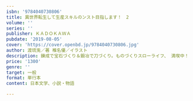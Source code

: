 ```yaml
---
isbn: '9784040730806'
title: 異世界転生して生産スキルのンスト目指します！　2
volume: ''
series: ''
publisher: ＫＡＤＯＫＡＷＡ
pubdate: '2019-08-05'
cover: 'https://cover.openbd.jp/9784040730806.jpg'
author: 渡琉兎／著 椎名優／イラスト
description: 錬成で宝石づくり＆鍛冶で刀づくり。ものづくりスローライフ、 満喫中！
price: '1300'
genre: ''
target: 一般
format: 単行本
content: 日本文学、小説・物語

---
```

